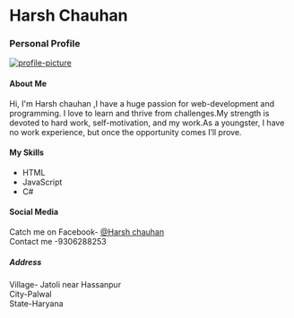 
<div class="container">
    <h1>Harsh Chauhan</h>
    <h3>Personal Profile</h3>
     <a href="https://imgbb.com/"><img src="https://ibb.co/6wP7SHX" alt="profile-picture" border="0" /></a>
   <h4>About Me</h4>
   <p>Hi, I'm Harsh chauhan ,I have a huge passion for web-development and programming. I love to learn and thrive from challenges.My strength is devoted to hard work, self-motivation, and my work.As a youngster, I have no work experience, but once the opportunity comes I’ll prove.</p>
   <h4>My Skills</h4>
   <div class="listFlex">
      <div>
         <ul>
            <li>HTML</li>
            <li>JavaScript</li>
            <li>C#</li>
         </ul>
      </div>
   </div>
   <h4>Social Media</h4>
   Catch me on Facebook- <a href="https://www.facebook.com/profile.php?id=100017439789123">@Harsh chauhan</a>
</div>
  Contact me -9306288253
  <h5>Address</h5>
 <div> Village- Jatoli near Hassanpur</div>
<div>  City-Palwal</div>
<div>  State-Haryana </div>
  
